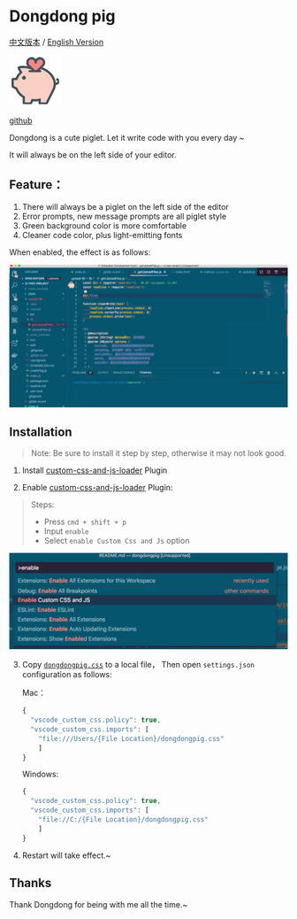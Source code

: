 
# Dongdong pig

[中文版本](./README_zh.md) / [English Version](./README.md)

![dongdong](icon.png)

[github](https://github.com/lingxiaoguang/vscode-theme-dongdongpig)

Dongdong is a cute piglet. Let it write code with you every day ~

It will always be on the left side of your editor.


## Feature：

1. There will always be a piglet on the left side of the editor
2. Error prompts, new message prompts are all piglet style
3. Green background color is more comfortable
4. Cleaner code color, plus light-emitting fonts

When enabled, the effect is as follows:

![dongdongpigtheme](theme.png)

## Installation

> Note: Be sure to install it step by step, otherwise it may not look good.



1. Install [custom-css-and-js-loader](https://marketplace.visualstudio.com/items?itemName=be5invis.vscode-custom-css) Plugin

2. Enable [custom-css-and-js-loader](https://marketplace.visualstudio.com/items?itemName=be5invis.vscode-custom-css) Plugin:

  > Steps: 
  > - Press `cmd + shift + p`
  > - Input `enable`
  > - Select `enable Custom Css and Js` option

![eable-custom-css-and-js](./eable-custom-css-and-js.png)



3. Copy [`dongdongpig.css`](https://github.com/lingxiaoguang/vscode-theme-dongdongpig/master/dongdongpig.css) to a local file， Then open `settings.json` configuration as follows:

    Mac：

    ```javascript
    {
      "vscode_custom_css.policy": true,
      "vscode_custom_css.imports": [
        "file:///Users/{File Location}/dongdongpig.css"
        ]
    }
    ```

    Windows:

    ```javascript
    {
      "vscode_custom_css.policy": true,
      "vscode_custom_css.imports": [
        "file://C:/{File Location}/dongdongpig.css"
        ]
    }
    ```

3. Restart will take effect.~

## Thanks

Thank Dongdong for being with me all the time.~


